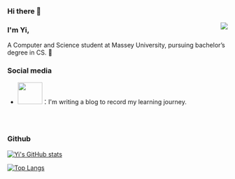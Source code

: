 ### Hi there 👋

<img align="right" src="https://count.getloli.com/get/@:gaoyi-ai?theme=rule34">

### I'm Yi,

A Computer and Science student at Massey University, pursuing bachelor’s degree in CS. 🤍

### Social media

- <a href="https://gaoyi-ai.gitee.io/archives/"><code><img height="50" width="56" src="https://avatars.githubusercontent.com/u/60838368?s=60&v=4"></code></a>：I'm writing a blog to record my learning journey.

### <br>

### Github

[![Yi's GitHub stats](https://github-readme-stats.vercel.app/api?username=gaoyi-ai)](https://github.com/gaoyi-ai/github-readme-stats&show_icons=true&count_private=true)

[![Top Langs](https://github-readme-stats.vercel.app/api/top-langs/?username=gaoyi-ai)](https://github.com/gaoyi-ai/github-readme-stats)


<!--
**gaoyi-ai/gaoyi-ai** is a ✨ _special_ ✨ repository because its `README.md` (this file) appears on your GitHub profile.

Here are some ideas to get you started:

- 🔭 I’m currently working on ...
- 🌱 I’m currently learning ...
- 👯 I’m looking to collaborate on ...
- 🤔 I’m looking for help with ...
- 💬 Ask me about ...
- 📫 How to reach me: ...
- 😄 Pronouns: ...
- ⚡ Fun fact: ...
-->
